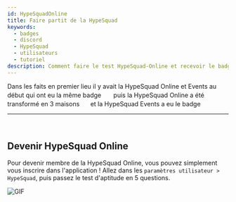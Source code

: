 ```yaml
---
id: HypeSquadOnline
title: Faire partit de la HypeSquad
keywords:
  - badges  
  - discord
  - HypeSquad
  - utilisateurs
  - tutoriel
description: Comment faire le test HypeSquad-Online et recevoir le badge l'une des trois maisons
---
```


Dans les faits en premier lieu il y avait la HypeSquad Online et Events au début qui ont eu la même badge <img src= "https://i.discord.fr/2rT.png" width="20" height="17"> puis la HypeSquad Online a été transformé en 3 maisons <img src= "https://i.discord.fr/nLh.gif" width="17" height="17"> et la HypeSquad Events a eu le badge <img src= "https://i.discord.fr/CS2.png" width="20" height="17">

***
<br />

## **Devenir HypeSquad Online**

Pour devenir membre de la HypeSquad Online, vous pouvez simplement vous inscrire dans l'application ! Allez dans les `paramètres utilisateur > HypeSquad`, puis passez le test d'aptitude en 5 questions. 

![GIF](https://i.discord.fr/1Tg.gif)
